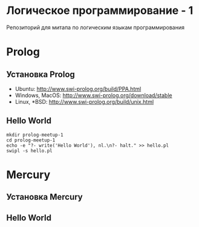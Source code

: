 # Логическое программирование - 1

Репозиторий для митапа по логическим языкам программирования

# Prolog

## Установка Prolog

- Ubuntu: http://www.swi-prolog.org/build/PPA.html
- Windows, MacOS: http://www.swi-prolog.org/download/stable
- Linux, *BSD: http://www.swi-prolog.org/build/unix.html

## Hello World

    mkdir prolog-meetup-1
    cd prolog-meetup-1
    echo -e "?- write('Hello World'), nl.\n?- halt." >> hello.pl 
    swipl -s hello.pl

# Mercury

## Установка Mercury

## Hello World
